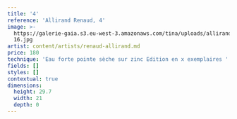 ```yaml
---
title: '4'
reference: 'Allirand Renaud, 4'
image: >-
  https://galerie-gaia.s3.eu-west-3.amazonaws.com/tina/uploads/allirand-renaud/galeriegaia_Allirand_Gravure_format(HxL)-
  16.jpg
artist: content/artists/renaud-allirand.md
price: 180
technique: 'Eau forte pointe sèche sur zinc Edition en x exemplaires '
fields: []
styles: []
contextual: true
dimensions:
  height: 29.7
  width: 21
  depth: 0
---
```


